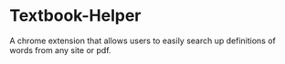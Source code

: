 # Textbook-Helper
A chrome extension that allows users to easily search up definitions of words from any site or pdf.
